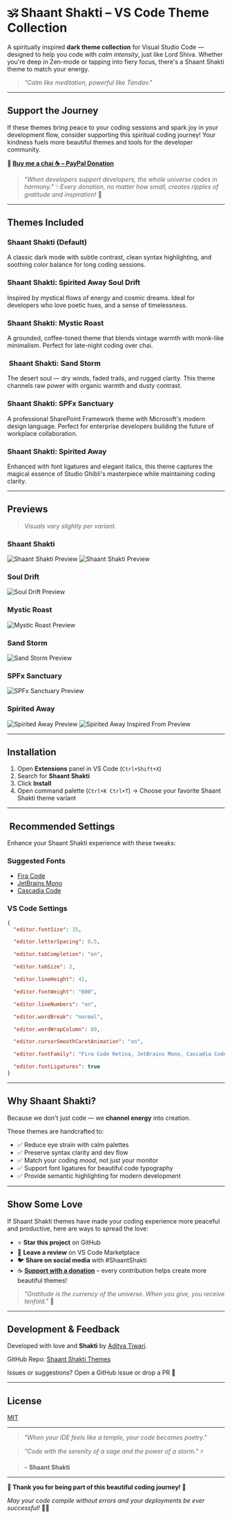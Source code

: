 # 🕉️ Shaant Shakti – VS Code Theme Collection

A spiritually inspired **dark theme collection** for Visual Studio Code — designed to help you code with _calm intensity_, just like Lord Shiva. Whether you're deep in Zen-mode or tapping into fiery focus, there's a Shaant Shakti theme to match your energy.

> _"Calm like meditation, powerful like Tandav."_

---

## Support the Journey

If these themes bring peace to your coding sessions and spark joy in your development flow, consider supporting this spiritual coding journey! Your kindness fuels more beautiful themes and tools for the developer community.

**🙏 [Buy me a chai ☕ – PayPal Donation](https://paypal.me/adityaace777?country.x=IN&locale.x=en_GB)**

> _"When developers support developers, the whole universe codes in harmony."_ ✨*Every donation, no matter how small, creates ripples of gratitude and inspiration!* 🌊

---

## Themes Included

### Shaant Shakti (Default)

A classic dark mode with subtle contrast, clean syntax highlighting, and soothing color balance for long coding sessions.

### Shaant Shakti: Spirited Away Soul Drift

Inspired by mystical flows of energy and cosmic dreams. Ideal for developers who love poetic hues, and a sense of timelessness.

### Shaant Shakti: Mystic Roast

A grounded, coffee-toned theme that blends vintage warmth with monk-like minimalism. Perfect for late-night coding over chai.

### ️ Shaant Shakti: Sand Storm

The desert soul — dry winds, faded trails, and rugged clarity. This theme channels raw power with organic warmth and dusty contrast.

### Shaant Shakti: SPFx Sanctuary

A professional SharePoint Framework theme with Microsoft's modern design language. Perfect for enterprise developers building the future of workplace collaboration.

### Shaant Shakti: Spirited Away

Enhanced with font ligatures and elegant italics, this theme captures the magical essence of Studio Ghibli's masterpiece while maintaining coding clarity.

---

## Previews

> _Visuals vary slightly per variant._

### Shaant Shakti

![Shaant Shakti Preview](images/default.png)
![Shaant Shakti Preview](images/default2.png)

### Soul Drift

![Soul Drift Preview](images/soul.png)

### Mystic Roast

![Mystic Roast Preview](images/mystic.png)

### Sand Storm

![Sand Storm Preview](images/sand.png)

### SPFx Sanctuary

![SPFx Sanctuary Preview](images/spfx.png)

### Spirited Away

![Spirited Away Preview](images/spirited-away.png)
![Spirited Away Inspired From Preview](images/spirited-original.jpg)

---

## Installation

1. Open **Extensions** panel in VS Code (`Ctrl+Shift+X`)
2. Search for **Shaant Shakti**
3. Click **Install**
4. Open command palette (`Ctrl+K Ctrl+T`) → Choose your favorite Shaant Shakti theme variant

---

## ️ Recommended Settings

Enhance your Shaant Shakti experience with these tweaks:

### Suggested Fonts

- [Fira Code](https://github.com/tonsky/FiraCode)
- [JetBrains Mono](https://www.jetbrains.com/lp/mono/)
- [Cascadia Code](https://github.com/microsoft/cascadia-code)

### VS Code Settings

```json
{
  "editor.fontSize": 15,

  "editor.letterSpacing": 0.5,

  "editor.tabCompletion": "on",

  "editor.tabSize": 2,

  "editor.lineHeight": 42,

  "editor.fontWeight": "600",

  "editor.lineNumbers": "on",

  "editor.wordBreak": "normal",

  "editor.wordWrapColumn": 80,

  "editor.cursorSmoothCaretAnimation": "on",

  "editor.fontFamily": "Fira Code Retina, JetBrains Mono, Cascadia Code, Operator Mono, monospace",

  "editor.fontLigatures": true
}
```

---

## Why Shaant Shakti?

Because we don't just code — we **channel energy** into creation.

These themes are handcrafted to:

- ✅ Reduce eye strain with calm palettes
- ✅ Preserve syntax clarity and dev flow
- ✅ Match your coding _mood_, not just your monitor
- ✅ Support font ligatures for beautiful code typography
- ✅ Provide semantic highlighting for modern development

---

## Show Some Love

If Shaant Shakti themes have made your coding experience more peaceful and productive, here are ways to spread the love:

- ⭐ **Star this project** on GitHub
- 📝 **Leave a review** on VS Code Marketplace
- 🐦 **Share on social media** with #ShaantShakti
- ☕ **[Support with a donation](https://paypal.me/adityaace777?country.x=IN&locale.x=en_GB)** – every contribution helps create more beautiful themes!

> _"Gratitude is the currency of the universe. When you give, you receive tenfold."_ 🌟

---

## Development & Feedback

Developed with love and **Shakti** by [Aditya Tiwari](https://github.com/Aditya-Ace).

GitHub Repo: [Shaant Shakti Themes](https://github.com/Aditya-Ace/Shaant-Shakti)

Issues or suggestions? Open a GitHub issue or drop a PR 🙏

---

## License

[MIT](LICENSE)

---

> _"When your IDE feels like a temple, your code becomes poetry."_

> _"Code with the serenity of a sage and the power of a storm."_ ⚡

> – **Shaant Shakti**

---

**🌸 Thank you for being part of this beautiful coding journey! 🌸**

_May your code compile without errors and your deployments be ever successful!_ 🚀✨
